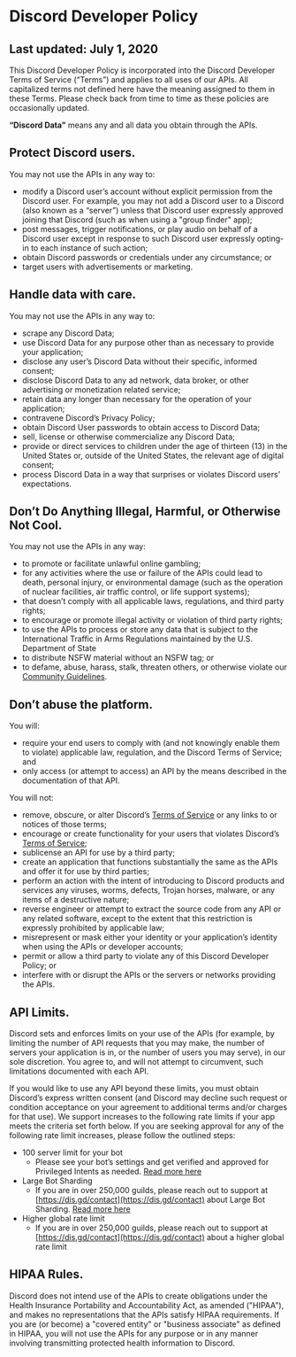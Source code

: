 # Discord Developer Policy

## Last updated: July 1, 2020

This Discord Developer Policy is incorporated into the Discord Developer Terms of Service (“Terms”) and applies to all uses of our APIs. All capitalized terms not defined here have the meaning assigned to them in these Terms. Please check back from time to time as these policies are occasionally updated.

**“Discord Data”** means any and all data you obtain through the APIs.

## Protect Discord users. 

You may not use the APIs in any way to:

- modify a Discord user’s account without explicit permission from the Discord user. For example, you may not add a Discord user to a Discord (also known as a “server”) unless that Discord user expressly approved joining that Discord (such as when using a "group finder" app);
- post messages, trigger notifications, or play audio on behalf of a Discord user except in response to such Discord user expressly opting-in to each instance of such action;
- obtain Discord passwords or credentials under any circumstance; or
- target users with advertisements or marketing.

## Handle data with care. 

You may not use the APIs in any way to:

- scrape any Discord Data;
- use Discord Data for any purpose other than as necessary to provide your application;
- disclose any user’s Discord Data without their specific, informed consent; 
- disclose Discord Data to any ad network, data broker, or other advertising or monetization related service; 
- retain data any longer than necessary for the operation of your application;
- contravene Discord’s Privacy Policy;
- obtain Discord User passwords to obtain access to Discord Data; 
- sell, license or otherwise commercialize any Discord Data; 
- provide or direct services to children under the age of thirteen (13) in the United States or, outside of the United States, the relevant age of digital consent; 
- process Discord Data in a way that surprises or violates Discord users’ expectations.

## Don’t Do Anything Illegal, Harmful, or Otherwise Not Cool.

You may not use the APIs in any way:

- to promote or facilitate unlawful online gambling;
- for any activities where the use or failure of the APIs could lead to death, personal injury, or environmental damage (such as the operation of nuclear facilities, air traffic control, or life support systems);
- that doesn’t comply with all applicable laws, regulations, and third party rights;
- to encourage or promote illegal activity or violation of third party rights;
- to use the APIs to process or store any data that is subject to the International Traffic in Arms Regulations maintained by the U.S. Department of State
- to distribute NSFW material without an NSFW tag; or
- to defame, abuse, harass, stalk, threaten others, or otherwise violate our [Community Guidelines](https://discordapp.com/guidelines).

## Don’t abuse the platform. 

You will:

- require your end users to comply with (and not knowingly enable them to violate) applicable law, regulation, and the Discord Terms of Service; and
- only access (or attempt to access) an API by the means described in the documentation of that API. 

You will not:

- remove, obscure, or alter Discord’s [Terms of Service](https://discordapp.com/terms) or any links to or notices of those terms;
- encourage or create functionality for your users that violates Discord’s [Terms of Service](https://discordapp.com/terms);
- sublicense an API for use by a third party;
- create an application that functions substantially the same as the APIs and offer it for use by third parties;
- perform an action with the intent of introducing to Discord products and services any viruses, worms, defects, Trojan horses, malware, or any items of a destructive nature; 
- reverse engineer or attempt to extract the source code from any API or any related software, except to the extent that this restriction is expressly prohibited by applicable law; 
- misrepresent or mask either your identity or your application’s identity when using the APIs or developer accounts; 
- permit or allow a third party to violate any of this Discord Developer Policy; or
- interfere with or disrupt the APIs or the servers or networks providing the APIs.

## API Limits.

Discord sets and enforces limits on your use of the APIs (for example, by limiting the number of API requests that you may make, the number of servers your application is in, or the number of users you may serve), in our sole discretion. You agree to, and will not attempt to circumvent, such limitations documented with each API. 

If you would like to use any API beyond these limits, you must obtain Discord’s express written consent (and Discord may decline such request or condition acceptance on your agreement to additional terms and/or charges for that use).
We support increases to the following rate limits if your app meets the criteria set forth below. If you are seeking approval for any of the following rate limit increases, 
please follow the outlined steps:

- 100 server limit for your bot
    - Please see your bot’s settings and get verified and approved for Privileged Intents as needed. [Read more here](https://support.discordapp.com/hc/en-us/articles/360040720412)
- Large Bot Sharding
    - If you are in over 250,000 guilds, please reach out to support at [https://dis.gd/contact](https://dis.gd/contact) about Large Bot Sharding. [Read more here](https://discord.com/developers/docs/topics/gateway#sharding-for-very-large-bots)
- Higher global rate limit
    - If you are in over 250,000 guilds, please reach out to support at [https://dis.gd/contact](https://dis.gd/contact) about a higher global rate limit

## HIPAA Rules.

Discord does not intend use of the APIs to create obligations under the Health Insurance Portability and Accountability Act, as amended ("HIPAA"), and makes no representations that the APIs satisfy HIPAA requirements. If you are (or become) a "covered entity" or "business associate" as defined in HIPAA, you will not use the APIs for any purpose or in any manner involving transmitting protected health information to Discord.
